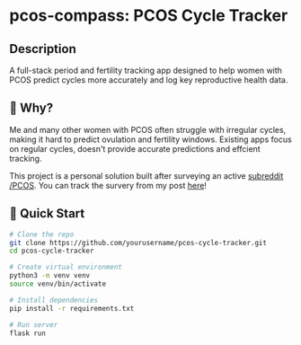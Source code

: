 # pcos-compass: PCOS Cycle Tracker

## Description
A full-stack period and fertility tracking app designed to help women with PCOS predict cycles more accurately and log key reproductive health data.

## 🧐 Why?
Me and many other women with PCOS often struggle with irregular cycles, making it hard to predict ovulation and fertility windows. Existing apps focus on regular cycles, doesn't provide accurate predictions and effcient tracking.  

This project is a personal solution built after surveying an active [subreddit /PCOS](<https://www.reddit.com/r/PCOS/>). You can track the survery from my post [here](<https://www.reddit.com/r/PCOS/comments/1mq47hb/pcos_tracking_app/>)!

## 🚀 Quick Start

```bash
# Clone the repo
git clone https://github.com/yourusername/pcos-cycle-tracker.git
cd pcos-cycle-tracker

# Create virtual environment
python3 -m venv venv
source venv/bin/activate

# Install dependencies
pip install -r requirements.txt

# Run server
flask run
```